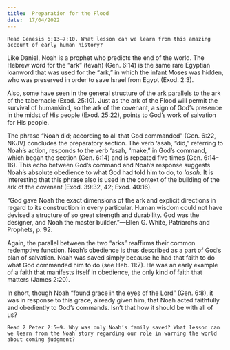 ```yaml
---
title:  Preparation for the Flood
date:  17/04/2022
---
```


`Read Genesis 6:13–7:10. What lesson can we learn from this amazing account of early human history?`

Like Daniel, Noah is a prophet who predicts the end of the world. The Hebrew word for the “ark” (tevah) (Gen. 6:14) is the same rare Egyptian loanword that was used for the “ark,” in which the infant Moses was hidden, who was preserved in order to save Israel from Egypt (Exod. 2:3).

Also, some have seen in the general structure of the ark parallels to the ark of the tabernacle (Exod. 25:10). Just as the ark of the Flood will permit the survival of humankind, so the ark of the covenant, a sign of God’s presence in the midst of His people (Exod. 25:22), points to God’s work of salvation for His people.

The phrase “Noah did; according to all that God commanded” (Gen. 6:22, NKJV) concludes the preparatory section. The verb ‘asah, “did,” referring to Noah’s action, responds to the verb ‘asah, “make,” in God’s command, which began the section (Gen. 6:14) and is repeated five times (Gen. 6:14–16). This echo between God’s command and Noah’s response suggests Noah’s absolute obedience to what God had told him to do, to _‘asah_. It is interesting that this phrase also is used in the context of the building of the ark of the covenant (Exod. 39:32, 42; Exod. 40:16).

“God gave Noah the exact dimensions of the ark and explicit directions in regard to its construction in every particular. Human wisdom could not have devised a structure of so great strength and durability. God was the designer, and Noah the master builder.”—Ellen G. White, Patriarchs and Prophets, p. 92.

Again, the parallel between the two “arks” reaffirms their common redemptive function. Noah’s obedience is thus described as a part of God’s plan of salvation. Noah was saved simply because he had that faith to do what God commanded him to do (see Heb. 11:7). He was an early example of a faith that manifests itself in obedience, the only kind of faith that matters (James 2:20).

In short, though Noah “found grace in the eyes of the Lord” (Gen. 6:8), it was in response to this grace, already given him, that Noah acted faithfully and obediently to God’s commands. Isn’t that how it should be with all of us?

`Read 2 Peter 2:5–9. Why was only Noah’s family saved? What lesson can we learn from the Noah story regarding our role in warning the world about coming judgment?`
